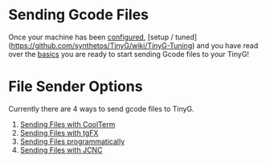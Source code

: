 Sending Gcode Files
===
Once your machine has been [configured](https://github.com/synthetos/TinyG/wiki/TinyG-Configuration), [setup / tuned] (https://github.com/synthetos/TinyG/wiki/TinyG-Tuning) and you have read over the [basics](https://github.com/synthetos/TinyG/wiki#tinyg-basic-pages) you are ready to start sending Gcode files to your TinyG!

File Sender Options
====
Currently there are 4 ways to send gcode files to TinyG.<br>
1. [Sending Files with CoolTerm](https://github.com/synthetos/TinyG/wiki/TinyG-Sending-Files-with-CoolTerm)<br>
2. [Sending Files with tgFX](https://github.com/synthetos/TinyG/wiki/TinyG-Sending-Files-with-tgFX)<br>
3. [Sending Files programmatically](https://github.com/synthetos/TinyG/wiki/Tinyg-Communications-Programming)<br>
4. [Sending Files with JCNC](http://www.jtronics.de/software/jcnc-cnc-steuerung.html)<br>